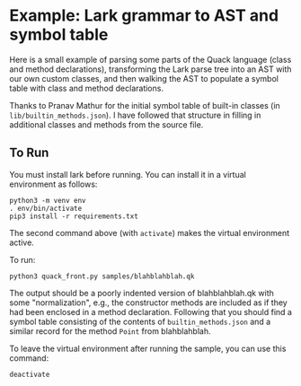 # Example: Lark grammar to AST and symbol table

Here is a small example of parsing some
parts of the Quack language (class and 
method declarations), transforming 
the Lark parse tree into an AST with our
own custom classes, and then walking
the AST to populate a symbol table with 
class and method declarations. 

Thanks to Pranav Mathur for the initial
symbol table of built-in classes 
(in `lib/builtin_methods.json`).
I have followed that structure in filling
in additional classes and methods from
the source file. 

## To Run

You must install lark before running. 
You can install it in a virtual 
environment as follows:
```shell
python3 -m venv env
. env/bin/activate
pip3 install -r requirements.txt
```

The second command above (with `activate`)
makes the virtual environment active. 

To run: 
```shell
python3 quack_front.py samples/blahblahblah.qk
```
The output should be a poorly indented
version of blahblahblah.qk with some 
"normalization", e.g., the constructor
methods are included as if they had been
enclosed in a method declaration.  Following
that you should find a symbol table
consisting of the contents of 
`builtin_methods.json` and a similar
record for the method `Point` from 
blahblahblah.  

To leave the virtual environment after
running the sample, you can use this 
command: 

```shell
deactivate
```

